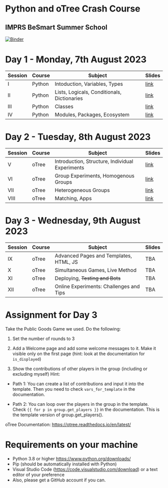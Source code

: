 # Python and oTree Crash Course
## IMPRS BeSmart Summer School
[![Binder](https://mybinder.org/badge_logo.svg)](https://mybinder.org/v2/gh/aseyq/imprs/HEAD)

# Day 1 - Monday, 7th August 2023
| Session | Course | Subject                                      | Slides |
|---------|--------|----------------------------------------------|--------|
| I       | Python | Intoduction, Variables, Types                |[link](https://www.saral.it/imprs/slides/s1_python1.html)|
| II      | Python | Lists, Logicals, Conditionals, Dictionaries  |[link](https://www.saral.it/imprs/slides/s2_python2.html)        |
| III     | Python | Classes                                      |[link](https://www.saral.it/imprs/slides/s3_python3.html)        |
| IV      | Python | Modules, Packages, Ecosystem                 |[link](https://www.saral.it/imprs/slides/s4_python4.html)        |

# Day 2 - Tuesday, 8th August 2023
| Session | Course | Subject                                      | Slides |
|---------|--------|----------------------------------------------|--------|
| V       | oTree  | Introduction, Structure, Individual Experiments |  [link](https://www.saral.it/imprs/slides/s5_otreeintro.html#/title-slide)|  |
| VI      | oTree  | Group Experiments, Homogenous Groups     |  [link](https://www.saral.it/imprs/slides/s6_group.html#/title-slide)   |
| VII     | oTree  | Heterogeneous Groups                         |  [link](https://www.saral.it/imprs/slides/s7_group2.html#/title-slide)  |
| VIII    | oTree  | Matching, Apps                               |  [link](https://www.saral.it/imprs/slides/s8_matching.html#/title-slide)   |

# Day 3 - Wednesday, 9th August 2023

| Session | Course | Subject                                      | Slides |
|---------|--------|----------------------------------------------|--------|
| IX      | oTree  | Advanced Pages and Templates, HTML, JS       |  TBA   |
| X      | oTree  | Simultaneous Games, Live Method               |  TBA   |
| XI     | oTree  | Deploying, ~~Testing and Bots~~               |  TBA   |
| XII    | oTree  | Online Experiments: Challenges and Tips       |  TBA   |


# Assignment for Day 3 

Take the Public Goods Game we used. Do the following:

1. Set the number of rounds to 3

2. Add a Welcome page and add some welcome messages to it. Make it visible only on the first page (hint: look at the documentation for `is_displayed`)

3. Show the contributions of other players in the group (including or excluding myself)
    Hint: 
    
  - Path 1: You can create a list of contributions and input it into the template. Then you need to check `vars_for_template` in the documentation.
    
  - Path 2: You can loop over the players in the group in the template. Check `{{ for p in group.get_players }}` in the documentation. This is the template version of group.get_players(). 

oTree Documentation: https://otree.readthedocs.io/en/latest/

# Requirements on your machine
- Python 3.8 or higher https://www.python.org/downloads/
- Pip (should be automatically installed with Python)
- Visual Studio Code (https://code.visualstudio.com/download) or a text editor of your preference
- Also, please get a GitHub account if you can.
